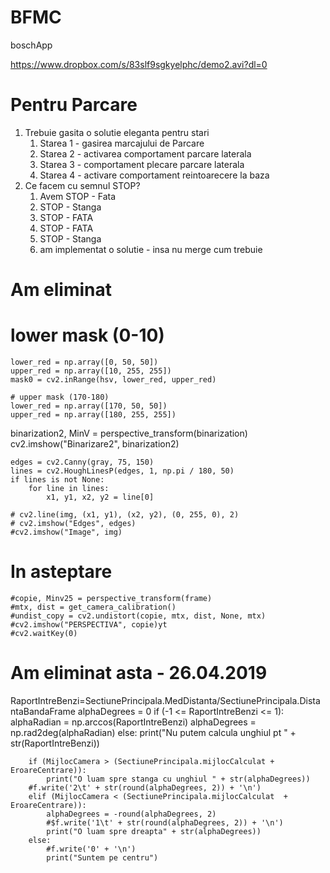 # BFMC
boschApp

https://www.dropbox.com/s/83slf9sgkyelphc/demo2.avi?dl=0

Pentru Parcare
==
1. Trebuie gasita o solutie eleganta pentru stari
    1. Starea 1 - gasirea marcajului de Parcare
    2. Starea 2 - activarea comportament parcare laterala
    3. Starea 3 - comportament plecare parcare laterala
    4. Starea 4 - activare comportament reintoarecere la baza
2. Ce facem cu semnul STOP?
    1. Avem STOP - Fata
    2. STOP - Stanga
    3. STOP - FATA
    4. STOP - FATA
    5. STOP - Stanga
    6. am implementat o solutie - insa nu merge cum trebuie


# Am eliminat  

# lower mask (0-10)
    lower_red = np.array([0, 50, 50])
    upper_red = np.array([10, 255, 255])
    mask0 = cv2.inRange(hsv, lower_red, upper_red)

    # upper mask (170-180)
    lower_red = np.array([170, 50, 50])
    upper_red = np.array([180, 255, 255])
binarization2, MinV = perspective_transform(binarization)
cv2.imshow("Binarizare2", binarization2)

    edges = cv2.Canny(gray, 75, 150)
    lines = cv2.HoughLinesP(edges, 1, np.pi / 180, 50)
    if lines is not None:
        for line in lines:
            x1, y1, x2, y2 = line[0]

    # cv2.line(img, (x1, y1), (x2, y2), (0, 255, 0), 2)
    # cv2.imshow("Edges", edges)
    #cv2.imshow("Image", img)


# In asteptare
    #copie, Minv25 = perspective_transform(frame)
    #mtx, dist = get_camera_calibration()
    #undist_copy = cv2.undistort(copie, mtx, dist, None, mtx)
    #cv2.imshow("PERSPECTIVA", copie)yt
    #cv2.waitKey(0)
    
    
# Am eliminat asta - 26.04.2019
 RaportIntreBenzi=SectiunePrincipala.MedDistanta/SectiunePrincipala.DistantaBandaFrame
        alphaDegrees = 0
        if (-1 <= RaportIntreBenzi <= 1):
            alphaRadian = np.arccos(RaportIntreBenzi)
            alphaDegrees = np.rad2deg(alphaRadian)
        else:
            print("Nu putem calcula unghiul pt " + str(RaportIntreBenzi))

        
        if (MijlocCamera > (SectiunePrincipala.mijlocCalculat + EroareCentrare)):
            print("O luam spre stanga cu unghiul " + str(alphaDegrees))
        #f.write('2\t' + str(round(alphaDegrees, 2)) + '\n')
        elif (MijlocCamera < (SectiunePrincipala.mijlocCalculat  + EroareCentrare)):
            alphaDegrees = -round(alphaDegrees, 2)
            #$f.write('1\t' + str(round(alphaDegrees, 2)) + '\n')
            print("O luam spre dreapta" + str(alphaDegrees))
        else:
            #f.write('0' + '\n')
            print("Suntem pe centru")

